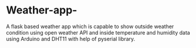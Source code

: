 # Weather-app-
A flask based weather app which is capable to show outside weather condition using open weather API and inside temperature and humidity data using Arduino and DHT11 with help of pyserial library.
